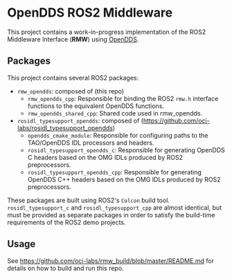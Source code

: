 
# OpenDDS ROS2 Middleware
This project contains a work-in-progress implementation of the ROS2 Middleware Interface (**RMW**) using [OpenDDS](https://github.com/objectcomputing/OpenDDS).

## Packages
This project contains several ROS2 packages:

- `rmw_opendds`: composed of (this repo)
  - `rmw_opendds_cpp`: Responsible for binding the ROS2 `rmw.h` interface functions to the equivalent OpenDDS functions.
  - `rmw_opendds_shared_cpp`: Shared code used in rmw_opendds.
- `rosidl_typesupport_opendds`: composed of (https://github.com/oci-labs/rosidl_typesupport_opendds)
  - `opendds_cmake_module`: Responsible for configuring paths to the TAO/OpenDDS IDL processors and headers.
  - `rosidl_typesupport_opendds_c`: Responsible for generating OpenDDS C headers based on the OMG IDLs produced by ROS2 preprocessors.
  - `rosidl_typesupport_opendds_cpp`: Responsible for generating OpenDDS C++ headers based on the OMG IDLs produced by ROS2 preprocessors.

These packages are built using ROS2's `Colcon` build tool. `rosidl_typesupport_c` and `rosidl_typesupport_cpp` are almost identical, but must be provided as separate packages in order to satisfy the build-time requirements of the ROS2 demo projects.

## Usage
See https://github.com/oci-labs/rmw_build/blob/master/README.md for details on how to build and run this repo.
